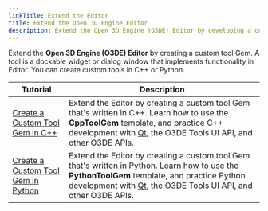 ```yaml
---
linkTitle: Extend the Editor
title: Extend the Open 3D Engine Editor
description: Extend the Open 3D Engine (O3DE) Editor by developing a custom tool Gem.
---
```


Extend the **Open 3D Engine (O3DE) Editor** by creating a custom tool Gem. A tool is a dockable widget or dialog window that implements functionality in Editor. You can create custom tools in C++ or Python.

| Tutorial | Description |
| - | - |
| [Create a Custom Tool Gem in C++](./shape-example-cpp.md) | Extend the Editor by creating a custom tool Gem that's written in C++. Learn how to use the **CppToolGem** template, and practice C++ development with [Qt](https://wiki.qt.io/Main), the O3DE Tools UI API, and other O3DE APIs. |
| [Create a Custom Tool Gem in Python](./shape-example-py.md) | Extend the Editor by creating a custom tool Gem that's written in Python. Learn how to use the **PythonToolGem** template, and practice Python development with [Qt](https://wiki.qt.io/Main), the O3DE Tools UI API, and other O3DE APIs.|
